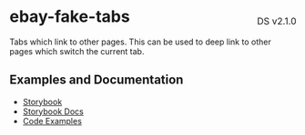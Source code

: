 <h1 style='display: flex; justify-content: space-between; align-items: center;'>
    <span>
        ebay-fake-tabs
    </span>
    <span style='font-weight: normal; font-size: medium; margin-bottom: -15px;'>
        DS v2.1.0
    </span>
</h1>

Tabs which link to other pages. This can be used to deep link to other pages which switch the current tab.

## Examples and Documentation

-   [Storybook](https://ebay.github.io/ebayui-core/?path=/story/navigation-disclosure-ebay-fake-tabs)
-   [Storybook Docs](https://ebay.github.io/ebayui-core/?path=/docs/navigation-disclosure-ebay-fake-tabs)
-   [Code Examples](https://github.com/eBay/ebayui-core/tree/master/src/components/ebay-video/examples)
